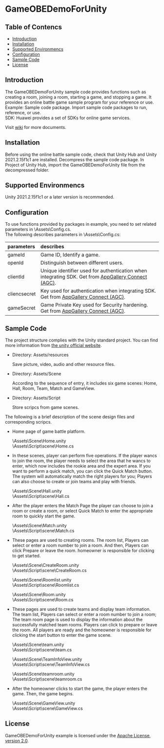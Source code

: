 # GameOBEDemoForUnity

## Table of Contencs

* [Introduction](#Introduction)
* [Installation](#Installation)
* [Supported Environmencs](#Supported_Environmencs)
* [Configuration](#Configuration)
* [Sample Code](#Sample_Code)
* [License](#License)

<a id="Introduction"></a>

## Introduction

The GameOBEDemoForUnity sample code provides functions such as creating a room, joining a room, starting a game, and stopping a game. It provides an online battle game sample program for your reference or use.   
Example: Sample code package. Import sample code packages to run, reference, or use.   
SDK: Huawei provides a set of SDKs for online game services.

Visit [wiki](https://github.com/AppGalleryConnect/agc-GameOBE-demos/wiki) for more documents.

<a id="Installation"></a>

## Installation

Before using the online battle sample code, check that Unity Hub and Unity 2021.2.15f1c1 are installed.
Decompress the sample code package. In Project of Unity Hub, import the GameOBEDemoForUnity file from the decompressed folder.

<a id="Supported_Environmencs"></a>

## Supported Environmencs

Unity 2021.2.15f1c1 or a later version is recommended.

<a id="Configuration"></a>

## Configuration

To use functions provided by packages in example, you need to set related parameters in \Assets\Config.cs.   
The following describes parameters in \Assets\Config.cs:

| parameters | describes |
|:----- |:-------|
| gameId      |  Game ID, Identify a game. |
| openId      |  Distinguish between different users. |
| clientId    |  Unique identifier used for authentication when integrating SDK. Get from [AppGallery Connect (AGC)](https://developer.huawei.com/consumer/cn/service/josp/agc/index.html#/). |
| cliencsecret|  Key used for authentication when integrating SDK. Get from [AppGallery Connect (AGC)](https://developer.huawei.com/consumer/cn/service/josp/agc/index.html#/). |
| gameSecret  |  Game Private Key used for Security hardening. Get from [AppGallery Connect (AGC)](https://developer.huawei.com/consumer/cn/service/josp/agc/index.html#/). |
<a id="Sample_Code"></a>

## Sample Code

The project structure complies with the Unity standard project. You can find more information
from [the unity official website](https://www.unity.cn/).

* Directory: Assets/resources

  Save picture, video, audio and other resource files.

* Directory: Assets/Scene

  According to the sequence of entry, it includes six game scenes: Home, Hall, Room, Team, Match and GameView.

* Directory: Assets/Script

  Store scripcs from game scenes.

The following is a brief description of the scene design files and corresponding scripcs.

* Home page of game battle platform.

  \Assets\Scene\Home.unity  
  \Assets\Script\scene\Home.cs

* In these scenes, player can perform five operations. If the player wancs to join the room, the player needs to select the area that he wancs to enter, which now includes the rookie area and the expert area. If you want to perform a quick match, you can click the Quick Match button. The system will automatically match the right players for you; Players can also choose to create or join teams and play with friends.

  \Assets\Scene\Hall.unity  
  \Assets\Script\scene\Hall.cs
 
* After the player enters the Match Page the player can choose to join a room or create a room, or select Quick Match to enter the appropriate room to quickly start the game.

  \Assets\Scene\Match.unity  
  \Assets\Script\scene\Match.cs
  
* These pages are used to creating rooms. The room list, Players can select or enter a room number to join a room. And then, Players can click Prepare or leave the room. homeowner is responsible for clicking  to get started.

  \Assets\Scene\CreateRoom.unity  
  \Assets\Script\scene\CreateRoom.cs
  
  \Assets\Scene\Roomlist.unity  
  \Assets\Script\scene\Roomlist.cs
  
  \Assets\Scene\Room.unity  
  \Assets\Script\scene\Room.cs
  
* These pages are used to create teams and display team information. The team list, Players can select or enter a room number to join a room; The team room page is used to display the information about the  successfully matched team rooms. Players can click to prepare or leave the room. All players are ready and the homeowner is responsible for clicking the start button to enter the game scene.

  \Assets\Scene\team.unity  
  \Assets\Script\scene\team.cs
  
  \Assets\Scene\TeamInfoView.unity  
  \Assets\Script\scene\TeamInfoView.cs
  
  \Assets\Scene\teamroom.unity  
  \Assets\Script\scene\teamroom.cs

* After the homeowner clicks to start the game, the player enters the game. Then, the game begins.

  \Assets\Scene\GameView.unity  
  \Assets\Script\scene\GameView.cs

<a id="License"></a>

## License

GameOBEDemoForUnity example is licensed under the [Apache License, version 2.0](http://www.apache.org/licenses/LICENSE-2.0).
